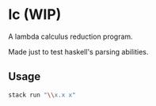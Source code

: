 # lc (WIP)

A lambda calculus reduction program.

Made just to test haskell's parsing abilities.

## Usage

```bash
stack run "\\x.x x"
```